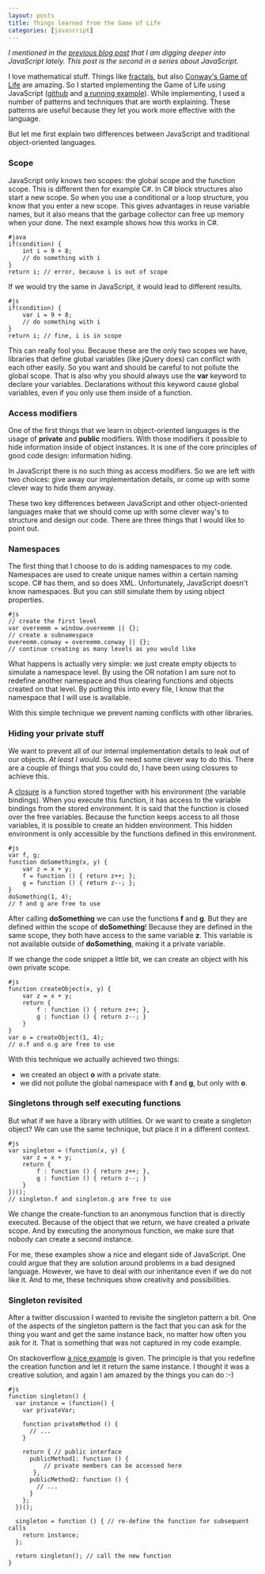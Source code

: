 ```yaml
---
layout: posts
title: Things learned from the Game of Life
categories: [javascript]
---
```

_I mentioned in the [previous blog post][6] that I am digging deeper into JavaScript lately. This post is the second in a series about JavaScript._

I love mathematical stuff. Things like [fractals][1], but also [Conway's Game of Life][2] are amazing. So I started implementing the Game of Life using JavaScript ([github][5] and [a running example][4]). While implementing, I used a number of patterns and techniques that are worth explaining. These patterns are useful because they let you work more effective with the language. 

But let me first explain two differences between JavaScript and traditional object-oriented languages.

### Scope

JavaScript only knows two scopes: the global scope and the function scope. This is different then for example C#. In C# block structures also start a new scope. So when you use a conditional or a loop structure, you know that you enter a new scope. This gives advantages in reuse variable names, but it also means that the garbage collector can free up memory when your done. The next example shows how this works in C#.

    #java
    if(condition) {
        int i = 9 + 8;
        // do something with i
    }
    return i; // error, because i is out of scope
  
If we would try the same in JavaScript, it would lead to different results.

    #js
    if(condition) {
        var i = 9 + 8; 
        // do something with i
    }
    return i; // fine, i is in scope
  
This can really fool you. Because these are the only two scopes we have, libraries that define global variables (like jQuery does) can conflict with each other easily. So you want and should be careful to not pollute the global scope. That is also why you should always use the **var** keyword to declare your variables. Declarations without this keyword cause global variables, even if you only use them inside of a function.

### Access modifiers

One of the first things that we learn in object-oriented languages is the usage of **private** and **public** modifiers. With those modifiers it possible to hide information inside of object instances. It is one of the core principles of good code design: information hiding.

In JavaScript there is no such thing as access modifiers. 
So we are left with two choices: give away our implementation details, or come up with some clever way to hide them anyway.

These two key differences between JavaScript and other object-oriented languages make that we should come up with some clever way's to structure and design our code. There are three things that I would like to point out.

### Namespaces

The first thing that I choose to do is adding namespaces to my code. Namespaces are used to create unique names within a certain naming scope. C# has them, and so does XML. Unfortunately, JavaScript doesn't know namespaces. But you can still simulate them by using object properties.

    #js
    // create the first level
    var overeemm = window.overeemm || {}; 
    // create a subnamespace
    overeemm.conway = overeemm.conway || {}; 
    // continue creating as many levels as you would like

What happens is actually very simple: we just create empty objects to simulate a namespace level. By using the OR notation I am sure not to redefine another namespace and thus clearing functions and objects created on that level. By putting this into every file, I know that the namespace that I will use is available.

With this simple technique we prevent naming conflicts with other libraries.

### Hiding your private stuff 

We want to prevent all of our internal implementation details to leak out of our objects. _At least I would._ So we need some clever way to do this. There are a couple of things that you could do, I have been using closures to achieve this.

A [closure][3] is a function stored together with his environment (the variable bindings). When you execute this function, it has access to the variable bindings from the stored environment. It is said that the function is closed over the free variables. Because the function keeps access to all those variables, it is possible to create an hidden environment. This hidden environment is only accessible by the functions defined in this environment. 

    #js
    var f, g;
    function doSomething(x, y) {
        var z = x + y;
        f = function () { return z++; };
        g = function () { return z--; };
    }
    doSomething(1, 4);
    // f and g are free to use

After calling **doSomething** we can use the functions **f** and **g**. But they are defined within the scope of **doSomething**! Because they are defined in the same scope, they both have access to the same variable **z**. This variable is not available outside of **doSomething**, making it a private variable.

If we change the code snippet a little bit, we can create an object with his own private scope.
            
    #js
    function createObject(x, y) {
        var z = x + y;
        return {
            f : function () { return z++; },
            g : function () { return z--; }
        }
    }
    var o = createObject(1, 4);
    // o.f and o.g are free to use

With this technique we actually achieved two things:

+ we created an object **o** with a private state.
+ we did not pollute the global namespace with **f** and **g**, but only with **o**.

### Singletons through self executing functions

But what if we have a library with utilities. Or we want to create a singleton object? We can use the same technique, but place it in a different context.

    #js
    var singleton = (function(x, y) {
        var z = x + y;
        return {
            f : function () { return z++; },
            g : function () { return z--; }
        }
    })();
    // singleton.f and singleton.g are free to use

We change the create-function to an anonymous function that is directly executed. Because of the object that we return, we have created a private scope. And by executing the anonymous function, we make sure that nobody can create a second instance.

For me, these examples show a nice and elegant side of JavaScript. One could argue that they are solution around problems in a bad designed language. However, we have to deal with our inheritance even if we do not like it. And to me, these techniques show creativity and possibilities.

### Singleton revisited

After a twitter discussion I wanted to revisite the singleton pattern a bit. One of the aspects of the singleton pattern is the fact that you can ask for the thing you want and get the same instance back, no matter how often you ask for it. That is something that was not captured in my code example.

On stackoverflow [a nice example][7] is given. The principle is that you redefine the creation function and let it return the same instance. I thought it was a creative solution, and again I am amazed by the things you can do :-)

    #js
    function singleton() {
      var instance = (function() {
        var privateVar;
    
        function privateMethod () {
          // ...
        }
    
        return { // public interface
          publicMethod1: function () {
              // private members can be accessed here
           },
          publicMethod2: function () {
            // ...
          }
        };
      })();
    
      singleton = function () { // re-define the function for subsequent calls
        return instance;
      };
    
      return singleton(); // call the new function
    }


[1]: http://en.wikipedia.org/wiki/Fractal
[2]: http://en.wikipedia.org/wiki/Conway%27s_Game_of_Life
[3]: http://en.wikipedia.org/wiki/Closure_(computer_science)
[4]: http://samples.movereem.nl/conwaysscriptoflife/
[5]: https://github.com/overeemm/ConwaysScriptOfLife
[6]: http://www.movereem.nl/evolving-technology-javascript
[7]: http://stackoverflow.com/a/1895669
